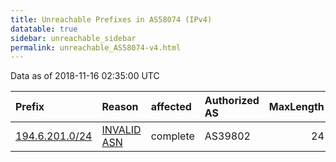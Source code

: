 ```yaml
---
title: Unreachable Prefixes in AS58074 (IPv4)
datatable: true
sidebar: unreachable_sidebar
permalink: unreachable_AS58074-v4.html
---
```


Data as of 2018-11-16 02:35:00 UTC


<div class="datatable-begin"></div>

| Prefix                                                 | Reason                                                                                                | affected   | Authorized AS   |   MaxLength | Anchor                                         |   unreachable /24s |
|:-------------------------------------------------------|:------------------------------------------------------------------------------------------------------|:-----------|:----------------|------------:|:-----------------------------------------------|-------------------:|
| [194.6.201.0/24](https://stat.ripe.net/194.6.201.0/24) | [INVALID ASN](https://rpki-validator.ripe.net/announcement-preview?asn=AS58074&prefix=194.6.201.0/24) | complete   | AS39802         |          24 | [RIPE](unreachable_RIPE_NCC_RPKI_Root-v4.html) |                  1 |

<div class="datatable-end"></div>